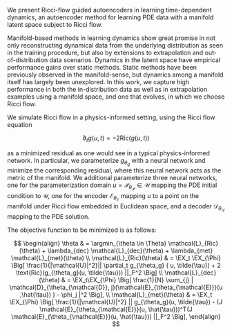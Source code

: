 We present Ricci-flow guided autoencoders in learning time-dependent dynamics, an autoencoder method for learning PDE data with a manifold latent space subject to Ricci flow.

Manifold-based methods in learning dynamics show great promise in not only reconstructing dynamical data from the underlying distribution as seen in the training procedure, but also by extensions to extrapolation and out-of-distribution data scenarios. Dynamics in the latent space have empirical performance gains over static methods. Static methods have been previously observed in the manifold-sense, but dynamics among a manifold itself has largely been unexplored. In this work, we capture high performance in both the in-distribution data as well as in extrapolation examples using a manifold space, and one that evolves, in which we choose Ricci flow.

We simulate Ricci flow in a physics-informed setting, using the Ricci flow equation

$$ \partial_t g(u,t) = -2 \text{Ric} (g(u,t)) $$

as a minimized residual as one would see in a typical physics-informed network. In particular, we parameterize $g_{\theta_g}$ with a neural network and minimize the corresponding residual, where this neural network acts as the metric of the manifold. We additional parameterize three neural networks, one for the parameterization domain $`u = \mathcal{P}_{\theta_{\mathcal{P}}} \in \mathcal{U}`$ mapping the PDE initial condition to $`\mathcal{U}`$, one for the encoder $`\mathcal{E}_{\theta_{\mathcal{E}}}`$ mapping $`u`$ to a point on the manifold under Ricci flow embedded in Euclidean space, and a decoder $`\mathcal{D}_{\theta_{\mathcal{D}}}`$ mapping to the PDE solution.

The objective function to be minimized is as follows:

$$
\begin{align}
\theta & = \argmin_{\theta \in \Theta} \mathcal{L}_{Ric}(\theta) + \lambda_{dec} \mathcal{L}_{dec}(\theta) + \lambda_{met} \mathcal{L}_{met}(\theta)
\\
\mathcal{L}_{Ric}(\theta) & = \EX_t \EX_{\Phi} \Big[ \frac{1}{|\mathcal{U}|^2}|| \partial_t g_{\theta_g} ( u, \tilde{\tau}) + 2 \text{Ric}(g_{\theta_g}(u, \tilde{\tau})) ||_F^2 \Big]
\\
\mathcal{L}_{dec}(\theta) & = \EX_t\EX_{\Phi} \Big[ \frac{1}{N} \sum_{j} | \mathcal{D}_{\theta_{\mathcal{D}}, j}(\mathcal{E}_{\theta_{\mathcal{E}}}(u ,\hat{\tau}) ) - \phi_j |^2  \Big],
\\
\mathcal{L}_{met}(\theta)  & = \EX_t \EX_{\Phi} \Big[ \frac{1}{|\mathcal{U}|^2} || g_{\theta_g}(u, \tilde{\tau}) - (J \mathcal{E}_{\theta_{\mathcal{E}}}(u, \hat{\tau}))^T(J \mathcal{E}_{\theta_{\mathcal{E}}}(u, \hat{\tau}))   ||_F^2 \Big],
\end{align}
$$
